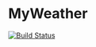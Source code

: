# MyWeather

[![Build Status](https://travis-ci.com/adamski8/MyWeather.svg?token=4nvxhbZvfBoRPEoKafd3&branch=master)](https://travis-ci.com/adamski8/MyWeather)
